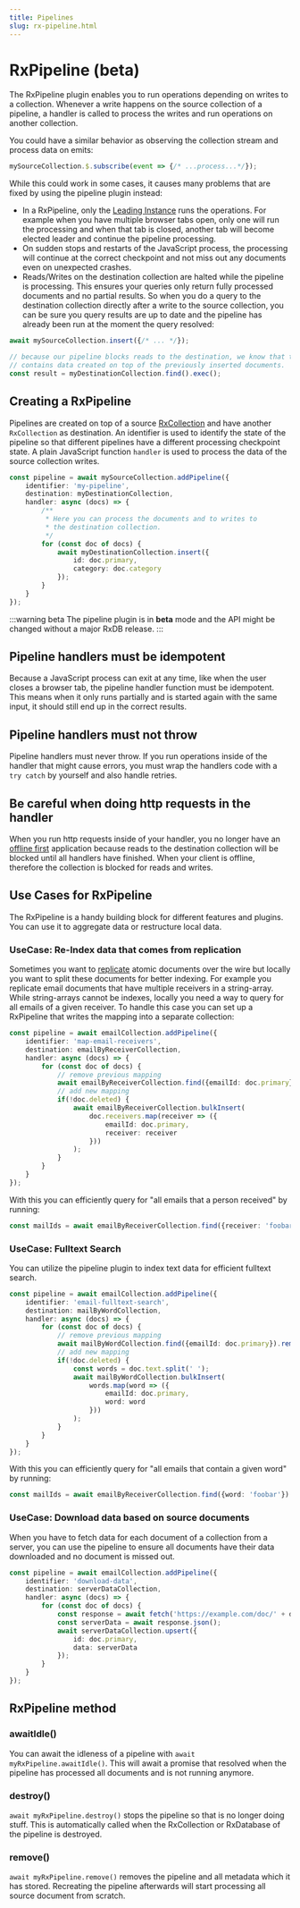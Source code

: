 ```yaml
---
title: Pipelines
slug: rx-pipeline.html
---
```


# RxPipeline (beta)

The RxPipeline plugin enables you to run operations depending on writes to a collection.
Whenever a write happens on the source collection of a pipeline, a handler is called to process the writes and run operations on another collection.

You could have a similar behavior as observing the collection stream and process data on emits:

```ts
mySourceCollection.$.subscribe(event => {/* ...process...*/});
```

While this could work in some cases, it causes many problems that are fixed by using the pipeline plugin instead:
- In a RxPipeline, only the [Leading Instance](./leader-election.md) runs the operations. For example when you have multiple browser tabs open, only one will run the processing and when that tab is closed, another tab will become elected leader and continue the pipeline processing.
- On sudden stops and restarts of the JavaScript process, the processing will continue at the correct checkpoint and not miss out any documents even on unexpected crashes.
- Reads/Writes on the destination collection are halted while the pipeline is processing. This ensures your queries only return fully processed documents and no partial results. So when you do a query to the destination collection directly after a write to the source collection, you can be sure you query results are up to date and the pipeline has already been run at the moment the query resolved:

```ts
await mySourceCollection.insert({/* ... */});

// because our pipeline blocks reads to the destination, we know that the result array
// contains data created on top of the previously inserted documents.
const result = myDestinationCollection.find().exec();
```



## Creating a RxPipeline

Pipelines are created on top of a source [RxCollection](./rx-collection.md) and have another `RxCollection` as destination. An identifier is used to identify the state of the pipeline so that different pipelines have a different processing checkpoint state. A plain JavaScript function `handler` is used to process the data of the source collection writes.

```ts
const pipeline = await mySourceCollection.addPipeline({
    identifier: 'my-pipeline',
    destination: myDestinationCollection,
    handler: async (docs) => {
        /**
         * Here you can process the documents and to writes to
         * the destination collection.
         */
        for (const doc of docs) {
            await myDestinationCollection.insert({
                id: doc.primary,
                category: doc.category
            });
        }
    }
});
```

:::warning beta
The pipeline plugin is in **beta** mode and the API might be changed without a major RxDB release.
:::


## Pipeline handlers must be idempotent

Because a JavaScript process can exit at any time, like when the user closes a browser tab, the pipeline handler function must be idempotent. This means when it only runs partially and is started again with the same input, it should still end up in the correct results.

## Pipeline handlers must not throw

Pipeline handlers must never throw. If you run operations inside of the handler that might cause errors, you must wrap the handlers code with a `try catch` by yourself and also handle retries.

## Be careful when doing http requests in the handler

When you run http requests inside of your handler, you no longer have an [offline first](./offline-first.md) application because reads to the destination collection will be blocked until all handlers have finished. When your client is offline, therefore the collection is blocked for reads and writes.

## Use Cases for RxPipeline

The RxPipeline is a handy building block for different features and plugins. You can use it to aggregate data or restructure local data.

### UseCase: Re-Index data that comes from replication

Sometimes you want to [replicate](./replication.md) atomic documents over the wire but locally you want to split these documents for better indexing. For example you replicate email documents that have multiple receivers in a string-array. While string-arrays cannot be indexes, locally you need a way to query for all emails of a given receiver.
To handle this case you can set up a RxPipeline that writes the mapping into a separate collection:

```ts
const pipeline = await emailCollection.addPipeline({
    identifier: 'map-email-receivers',
    destination: emailByReceiverCollection,
    handler: async (docs) => {
        for (const doc of docs) {
            // remove previous mapping
            await emailByReceiverCollection.find({emailId: doc.primary}).remove();
            // add new mapping
            if(!doc.deleted) {
                await emailByReceiverCollection.bulkInsert(
                    doc.receivers.map(receiver => ({
                        emailId: doc.primary,
                        receiver: receiver
                    }))
                );
            }
        }
    }
});
```

With this you can efficiently query for "all emails that a person received" by running:

```ts
const mailIds = await emailByReceiverCollection.find({receiver: 'foobar@example.com'}).exec();
```

### UseCase: Fulltext Search

You can utilize the pipeline plugin to index text data for efficient fulltext search.

```ts
const pipeline = await emailCollection.addPipeline({
    identifier: 'email-fulltext-search',
    destination: mailByWordCollection,
    handler: async (docs) => {
        for (const doc of docs) {
            // remove previous mapping
            await mailByWordCollection.find({emailId: doc.primary}).remove();
            // add new mapping
            if(!doc.deleted) {
                const words = doc.text.split(' ');
                await mailByWordCollection.bulkInsert(
                    words.map(word => ({
                        emailId: doc.primary,
                        word: word
                    }))
                );
            }
        }
    }
});
```

With this you can efficiently query for "all emails that contain a given word" by running:

```ts
const mailIds = await emailByReceiverCollection.find({word: 'foobar'}).exec();
```

### UseCase: Download data based on source documents

When you have to fetch data for each document of a collection from a server, you can use the pipeline to ensure all documents have their data downloaded and no document is missed out.

```ts
const pipeline = await emailCollection.addPipeline({
    identifier: 'download-data',
    destination: serverDataCollection,
    handler: async (docs) => {
        for (const doc of docs) {
            const response = await fetch('https://example.com/doc/' + doc.primary);
            const serverData = await response.json();
            await serverDataCollection.upsert({
                id: doc.primary,
                data: serverData
            });
        }
    }
});
```


## RxPipeline method

### awaitIdle()

You can await the idleness of a pipeline with `await myRxPipeline.awaitIdle()`. This will await a promise that resolved when the pipeline has processed all documents and is not running anymore.

### destroy()

`await myRxPipeline.destroy()` stops the pipeline so that is no longer doing stuff. This is automatically called when the RxCollection or RxDatabase of the pipeline is destroyed.

### remove()

`await myRxPipeline.remove()` removes the pipeline and all metadata which it has stored. Recreating the pipeline afterwards will start processing all source document from scratch.

